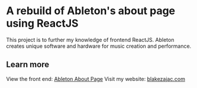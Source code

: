 # A rebuild of Ableton's about page using ReactJS

This project is to further my knowledge of frontend ReactJS.
Ableton creates unique software and hardware for music creation and performance.

## Learn more

View the front end: [Ableton About Page](https://react-ableton.vercel.app/)
Visit my website: [blakezajac.com](https://www.blakezajac.com/)
